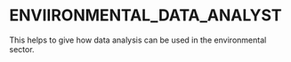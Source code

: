 # ENVIIRONMENTAL_DATA_ANALYST
This helps to give how data analysis can be used in the environmental sector.
